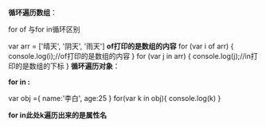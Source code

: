 **循环遍历数组**：

for of 与for in循环区别

var arr = ['晴天', '阴天', '雨天']
**of打印的是数组的内容**
	for (var i of arr) {
		console.log(i);//of打印的是数组的内容
	}
	for (var j in arr) {
		console.log(j);//in打印的是数组的下标
	}
**循环遍历对象**：



**for in :**

var obj ={
			name:'李白',
			age:25
		}
		for(var k in obj){
			console.log(k)
		}

**for in此处k遍历出来的是属性名**